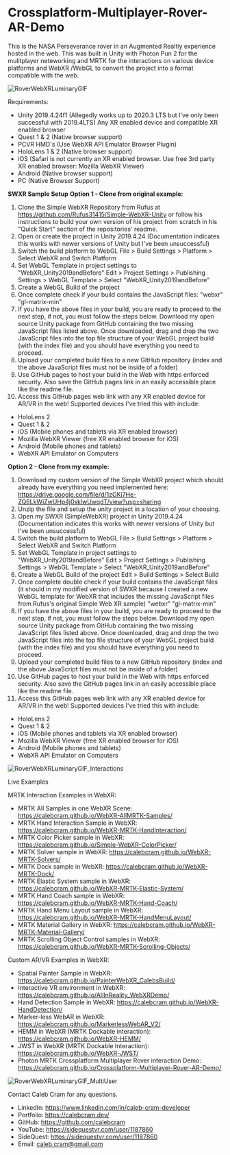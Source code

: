# Crossplatform-Multiplayer-Rover-AR-Demo
This is the NASA Perseverance rover in an Augmented Realtiy experience hosted in the web. This was built in Unity with Photon Pun 2 for the mulitplayer neteworking and MRTK for the interactions on various device platforms and WebXR /WebGL to convert the project into a format compatible with the web. 

![RoverWebXRLuminaryGIF](https://user-images.githubusercontent.com/49875750/162324117-86edd156-6d24-4d34-8751-69273b69847a.gif)


Requirements:
- Unity 2019.4.24f1 (Allegedly works up to 2020.3 LTS but I've only been successful with 2019.4LTS)
Any XR enabled device and compatible XR enabled browser
- Quest 1 & 2 (Native browser support)
- PCVR HMD's (Use WebXR API Emulator Browser Plugin) 
- HoloLens 1 & 2 (Native browser support)
- iOS (Safari is not currently an XR enabled browser. Use free 3rd party XR enabled browser: 
Mozilla WebXR Viewer)
- Android (Native browser support)
- PC (Native Browser Support)


**SWXR Sample Setup**
**Option 1 - Clone from original example:**
1) Clone the Simple WebXR Repository from Rufus at https://github.com/Rufus31415/Simple-WebXR-Unity or follow his instructions to build your own version of his project from scratch in his "Quick Start" section of the repositories' readme. 
2) Open or create the project in Unity 2019.4.24 (Documentation indicates this works with newer versions of Unity but I've been unsuccessful) 
3) Switch the build platform to WebGL 
File > Build Settings > Platform > Select WebXR and Switch Platform
4) Set WebGL Template in project settings to "WebXR_Unity2019andBefore"
Edit > Project Settings > Publishing Settings > WebGL Template > Select "WebXR_Unity2019andBefore"
5) Create a WebGL Build of the project
6) Once complete check if your build contains the JavaScript files:
"webxr"
"gl-matrix-min"
7) If you have the above files in your build, you are ready to proceed to the next step, if not, you must follow the steps below. Download my open source Unity package from GitHub containing the two missing JavaScript files listed above. Once downloaded, drag and drop the two JavaScript files into the top file structure of your WebGL project build (with the index file) and you should have everything you need to proceed.
8) Upload your completed build files to a new GitHub repository (index and the above JavaScript files must not be inside of a folder) 
9) Use GitHub pages to host your build in the Web with https enforced security. Also save the GitHub pages link in an easily accessible place like the readme file.
10) Access this GitHub pages web link with any XR enabled device for AR/VR in the web! Supported devices I've tried this with include: 
- HoloLens 2
- Quest 1 & 2
- iOS (Mobile phones and tablets via XR enabled browser)
- Mozilla WebXR Viewer (free XR enabled browser for iOS)
- Android (Mobile phones and tablets)
- WebXR API Emulator on Computers

**Option 2 - Clone from my example:**
1) Download my custom version of the Simple WebXR project which should already have everything you need implemented here:
https://drive.google.com/file/d/1zGKi7He-ZQ6LkWiZwUHp4j0sklwUwqdT/view?usp=sharing
2) Unzip the file and setup the unity project in a location of your choosing. 
3) Open my SWXR (SimpleWebXR) project in Unity 2019.4.24 (Documentation indicates this works with newer versions of Unity but I've been unsuccessful)
4) Switch the build platform to WebGL 
 File > Build Settings > Platform > Select WebXR and Switch Platform
5) Set WebGL Template in project settings to "WebXR_Unity2019andBefore"
 Edit > Project Settings > Publishing Settings > WebGL Template > Select "WebXR_Unity2019andBefore"
6) Create a WebGL Build of the project
 Edit > Build Settings > Select Build
7) Once complete double check if your build contains the JavaScript files (it should in my modified version of SWXR because I created a new WebGL template for WebXR that includes the missing JavaScript files from Rufus's original Simple Web XR sample)
 "webxr"
 "gl-matrix-min"
8) If you have the above files in your build, you are ready to proceed to the next step, if not, you must follow the steps below. Download my open source Unity package from GitHub containing the two missing JavaScript files listed above. Once downloaded, drag and drop the two JavaScript files into the top file structure of your WebGL project build (with the index file) and you should have everything you need to proceed.
9) Upload your completed build files to a new GitHub repository (index and the above JavaScript files must not be inside of a folder) 
10) Use GitHub pages to host your build in the Web with https enforced security. Also save the GitHub pages link in an easily accessible place like the readme file.
11) Access this GitHub pages web link with any XR enabled device for AR/VR in the web! Supported devices I've tried this with include: 
- HoloLens 2
- Quest 1 & 2
- iOS (Mobile phones and tablets via XR enabled browser)
- Mozilla WebXR Viewer (free XR enabled browser for iOS)
- Android (Mobile phones and tablets)
- WebXR API Emulator on Computers

![RoverWebXRLuminaryGIF_Interactions](https://user-images.githubusercontent.com/49875750/162327386-1333b934-012c-48b1-8831-27a4ddacd35b.gif)

Live Examples
 
MRTK Interaction Examples in WebXR:
- MRTK All Samples in one WebXR Scene: https://calebcram.github.io/WebXR-AllMRTK-Samples/
- MRTK Hand Interaction Sample in WebXR: https://calebcram.github.io/WebXR-MRTK-HandInteraction/
- MRTK Color Picker sample in WebXR: https://calebcram.github.io/Simple-WebXR-ColorPicker/
- MRTK Solver sample in WebXR: https://calebcram.github.io/WebXR-MRTK-Solvers/
- MRTK Dock sample in WebXR: https://calebcram.github.io/WebXR-MRTK-Dock/
- MRTK Elastic System sample in WebXR: https://calebcram.github.io/WebXR-MRTK-Elastic-System/
- MRTK Hand Coach sample in WebXR: https://calebcram.github.io/WebXR-MRTK-Hand-Coach/
- MRTK Hand Menu Layout sample in WebXR: https://calebcram.github.io/WebXR-MRTK-HandMenuLayout/
- MRTK Material Gallery in WebXR: https://calebcram.github.io/WebXR-MRTK-Material-Gallery/
- MRTK Scrolling Object Control samples in WebXR: https://calebcram.github.io/WebXR-MRTK-Scrolling-Objects/

Custom AR/VR Examples in WebXR:
- Spatial Painter Sample in WebXR: https://calebcram.github.io/PainterWebXR_CalebsBuild/
- Interactive VR environment in WebXR: https://calebcram.github.io/AllInReality_WebXRDemo/
- Hand Detection Sample in WebXR: https://calebcram.github.io/WebXR-HandDetection/
- Marker-less WebAR in WebXR: https://calebcram.github.io/MarkerlessWebAR_V2/
- HEMM in WebXR (MRTK Dockable interaction): https://calebcram.github.io/WebXR-HEMM/
- JWST in WebXR (MRTK Dockable Interaction): https://calebcram.github.io/WebXR-JWST/
- Photon MRTK Crossplatform Multiplayer Rover interaction Demo: https://calebcram.github.io/Crossplatform-Multiplayer-Rover-AR-Demo/

![RoverWebXRLuminaryGIF_MultiUser](https://user-images.githubusercontent.com/49875750/162326453-66d04e90-f3a1-490b-ae60-712a253dc112.gif)
 
Contact Caleb Cram for any questions.
- LinkedIn: https://www.linkedin.com/in/caleb-cram-developer
- Portfolio: https://calebcram.dev/
- GitHub: https://github.com/calebcram
- YouTube: https://sidequestvr.com/user/1187860
- SideQuest: https://sidequestvr.com/user/1187860
- Email: caleb.cram@gmail.com
